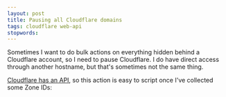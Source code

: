 ```yaml
---
layout: post
title: Pausing all Cloudflare domains
tags: cloudflare web-api
stopwords:
---
```


Sometimes I want to do bulk actions on everything hidden behind a
Cloudflare account, so I need to pause Cloudflare. I do have direct
access through another hostname, but that's sometimes not the same
thing.

[Cloudflare has an API](https://api.cloudflare.com), so this action is
easy to script once I've collected some Zone IDs:

<script src="https://gist.github.com/briandfoy/8b6bf162a5eea7f11e1016273ecdbb14.js"></script>
